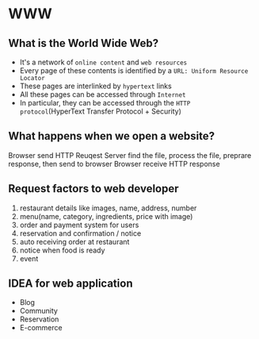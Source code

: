 # WWW
## What is the World Wide Web?
* It's a network of `online content` and `web resources`
* Every page of these contents is identified by a `URL: Uniform Resource Locator`
* These pages are interlinked by `hypertext` links
* All these pages can be accessed through `Internet`
* In particular, they can be accessed through the `HTTP protocol`(HyperText Transfer Protocol + Security)

## What happens when we open a website?
Browser send HTTP Reuqest
Server find the file, process the file, preprare response, then send to browser
Browser receive HTTP response

## Request factors to web developer
1. restaurant details like images, name, address, number
2. menu(name, category, ingredients, price with image)
3. order and payment system for users
4. reservation and confirmation / notice
5. auto receiving order at restaurant
6. notice when food is ready
7. event

## IDEA for web application
* Blog
* Community
* Reservation
* E-commerce